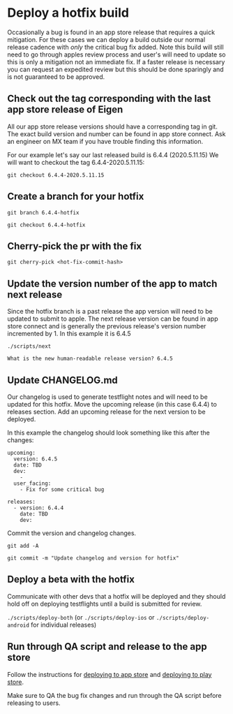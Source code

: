 # Deploy a hotfix build

Occasionally a bug is found in an app store release that requires a quick mitigation. For these cases we can deploy a build outside our normal release cadence with _only_ the critical bug fix added. Note this build will still need to go through apples review process and user's will need to update so this is only a mitigation not an immediate fix. If a faster release is necessary you can request an expedited review but this should be done sparingly and is not guaranteed to be approved.

## Check out the tag corresponding with the last app store release of Eigen

All our app store release versions should have a corresponding tag in git.
The exact build version and number can be found in app store connect.
Ask an engineer on MX team if you have trouble finding this
information.

For our example let's say our last released build is 6.4.4 (2020.5.11.15)
We will want to checkout the tag 6.4.4-2020.5.11.15:

`git checkout 6.4.4-2020.5.11.15`

## Create a branch for your hotfix

`git branch 6.4.4-hotfix`

`git checkout 6.4.4-hotfix`

## Cherry-pick the pr with the fix

`git cherry-pick <hot-fix-commit-hash>`

## Update the version number of the app to match next release

Since the hotfix branch is a past release the app version will need to be updated to submit to apple. The next release version can be found in app store connect and is generally the previous release's version number incremented by 1. In this example it is 6.4.5

`./scripts/next`

`What is the new human-readable release version? 6.4.5`

## Update CHANGELOG.md

Our changelog is used to generate testflight notes and will need to be updated for this hotfix. Move the upcoming release (in this case 6.4.4) to releases section. Add an upcoming release for the next version to be deployed.

In this example the changelog should look something like this after the changes:

```
upcoming:
  version: 6.4.5
  date: TBD
  dev:
    -
  user_facing:
    - Fix for some critical bug

releases:
  - version: 6.4.4
    date: TBD
    dev:
```

Commit the version and changelog changes.

`git add -A`

`git commit -m "Update changelog and version for hotfix"`

## Deploy a beta with the hotfix

Communicate with other devs that a hotfix will be deployed and they should hold off on deploying testflights until a build is submitted for review.

`./scripts/deploy-both` (or `./scripts/deploy-ios` or `./scripts/deploy-android` for individual releases)

## Run through QA script and release to the app store

Follow the instructions for [deploying to app store](https://github.com/artsy/eigen/blob/master/docs/deploy_to_app_store.md) and [deploying to play store](https://github.com/artsy/eigen/blob/master/docs/deploy_to_play_store.md).

Make sure to QA the bug fix changes and run through the QA script before releasing to users.

